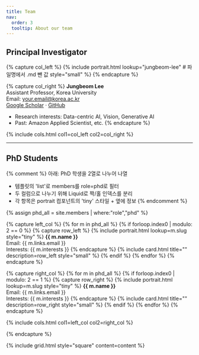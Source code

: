 ```yaml
---
title: Team
nav:
  order: 3
  tooltip: About our team
---
```


## Principal Investigator

{% capture col_left %}
  {%
    include portrait.html
    lookup="jungbeom-lee"   # 파일명에서 .md 뺀 값
    style="small"
  %}
{% endcapture %}

{% capture col_right %}
**Jungbeom Lee**  
Assistant Professor, Korea University  
Email: your.email@korea.ac.kr  
[Google Scholar](/) · [GitHub](/)

- Research interests: Data-centric AI, Vision, Generative AI  
- Past: Amazon Applied Scientist, etc.
{% endcapture %}

{%
  include cols.html
  col1=col_left
  col2=col_right
%}

---

## PhD Students

{% comment %}
아래: PhD 학생을 2열로 나누어 나열
- 템플릿의 'list'로 members를 role=phd로 필터
- 두 컬럼으로 나누기 위해 Liquid로 짝/홀 인덱스를 분리
- 각 항목은 portrait 컴포넌트의 'tiny' 스타일 + 옆에 정보
{% endcomment %}

{% assign phd_all = site.members | where:"role","phd" %}

{% capture left_col %}
  {% for m in phd_all %}
    {% if forloop.index0 | modulo: 2 == 0 %}
      {% capture row_left %}
        {%
          include portrait.html
          lookup=m.slug
          style="tiny"
        %}
        **{{ m.name }}**  
        Email: {{ m.links.email }}  
        Interests: {{ m.interests }}
      {% endcapture %}
      {%
        include card.html
        title=""
        description=row_left
        style="small"
      %}
    {% endif %}
  {% endfor %}
{% endcapture %}

{% capture right_col %}
  {% for m in phd_all %}
    {% if forloop.index0 | modulo: 2 == 1 %}
      {% capture row_right %}
        {%
          include portrait.html
          lookup=m.slug
          style="tiny"
        %}
        **{{ m.name }}**  
        Email: {{ m.links.email }}  
        Interests: {{ m.interests }}
      {% endcapture %}
      {%
        include card.html
        title=""
        description=row_right
        style="small"
      %}
    {% endif %}
  {% endfor %}
{% endcapture %}

{%
  include cols.html
  col1=left_col
  col2=right_col
%}




{% endcapture %}

{% include grid.html style="square" content=content %}
